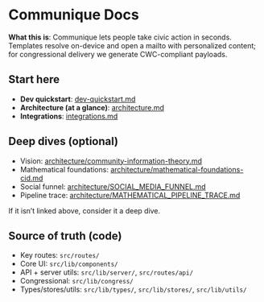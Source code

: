 # Communique Docs

**What this is**: Communique lets people take civic action in seconds. Templates resolve on-device and open a mailto with personalized content; for congressional delivery we generate CWC-compliant payloads.

## Start here
- **Dev quickstart**: [dev-quickstart.md](./dev-quickstart.md)
- **Architecture (at a glance)**: [architecture.md](./architecture.md)
- **Integrations**: [integrations.md](./integrations.md)

## Deep dives (optional)
- Vision: [architecture/community-information-theory.md](./architecture/community-information-theory.md)
- Mathematical foundations: [architecture/mathematical-foundations-cid.md](./architecture/mathematical-foundations-cid.md)
- Social funnel: [architecture/SOCIAL_MEDIA_FUNNEL.md](./architecture/SOCIAL_MEDIA_FUNNEL.md)
- Pipeline trace: [architecture/MATHEMATICAL_PIPELINE_TRACE.md](./architecture/MATHEMATICAL_PIPELINE_TRACE.md)

If it isn’t linked above, consider it a deep dive.

## Source of truth (code)
- Key routes: `src/routes/`
- Core UI: `src/lib/components/`
- API + server utils: `src/lib/server/`, `src/routes/api/`
- Congressional: `src/lib/congress/`
- Types/stores/utils: `src/lib/types/`, `src/lib/stores/`, `src/lib/utils/`